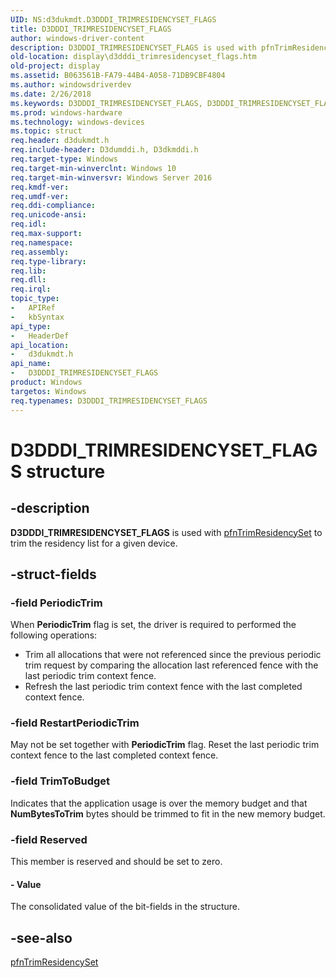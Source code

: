 ```yaml
---
UID: NS:d3dukmdt.D3DDDI_TRIMRESIDENCYSET_FLAGS
title: D3DDDI_TRIMRESIDENCYSET_FLAGS
author: windows-driver-content
description: D3DDDI_TRIMRESIDENCYSET_FLAGS is used with pfnTrimResidencySet to trim the residency list for a given device.
old-location: display\d3dddi_trimresidencyset_flags.htm
old-project: display
ms.assetid: B063561B-FA79-44B4-A058-71DB9CBF4804
ms.author: windowsdriverdev
ms.date: 2/26/2018
ms.keywords: D3DDDI_TRIMRESIDENCYSET_FLAGS, D3DDDI_TRIMRESIDENCYSET_FLAGS structure [Display Devices], d3dukmdt/D3DDDI_TRIMRESIDENCYSET_FLAGS, display.d3dddi_trimresidencyset_flags
ms.prod: windows-hardware
ms.technology: windows-devices
ms.topic: struct
req.header: d3dukmdt.h
req.include-header: D3dumddi.h, D3dkmddi.h
req.target-type: Windows
req.target-min-winverclnt: Windows 10
req.target-min-winversvr: Windows Server 2016
req.kmdf-ver: 
req.umdf-ver: 
req.ddi-compliance: 
req.unicode-ansi: 
req.idl: 
req.max-support: 
req.namespace: 
req.assembly: 
req.type-library: 
req.lib: 
req.dll: 
req.irql: 
topic_type:
-	APIRef
-	kbSyntax
api_type:
-	HeaderDef
api_location:
-	d3dukmdt.h
api_name:
-	D3DDDI_TRIMRESIDENCYSET_FLAGS
product: Windows
targetos: Windows
req.typenames: D3DDDI_TRIMRESIDENCYSET_FLAGS
---
```


# D3DDDI_TRIMRESIDENCYSET_FLAGS structure


## -description


<b>D3DDDI_TRIMRESIDENCYSET_FLAGS</b> is used with <a href="https://msdn.microsoft.com/192F419C-F38F-4B42-8111-86D58D6781DA">pfnTrimResidencySet</a> to trim the residency list for a given device.


## -struct-fields




### -field PeriodicTrim

When <b>PeriodicTrim</b> flag is set, the driver is required to performed the following operations:
                                                

<ul>
<li>Trim all allocations that were not referenced since the previous periodic trim request
                                                by comparing the allocation last referenced fence with the last periodic trim context fence.</li>
<li>Refresh the last periodic trim context fence with the last completed context fence.</li>
</ul>

### -field RestartPeriodicTrim

May not be set together with <b>PeriodicTrim</b> flag.
                                                Reset the last periodic trim context fence to the last completed context fence.


### -field TrimToBudget

Indicates that the application usage is over the memory budget
                                                and that <b>NumBytesToTrim</b> bytes should be trimmed to fit in the new memory budget.


### -field Reserved

This member is reserved and should be set to zero.


#### - Value

The consolidated value of the bit-fields in the structure.


## -see-also




<a href="https://msdn.microsoft.com/192F419C-F38F-4B42-8111-86D58D6781DA">pfnTrimResidencySet</a>
 

 

